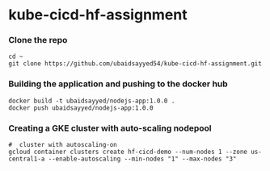 # kube-cicd-hf-assignment



### Clone the repo
```
cd ~
git clone https://github.com/ubaidsayyed54/kube-cicd-hf-assignment.git
```

### Building the application and pushing to the docker hub
```
docker build -t ubaidsayyed/nodejs-app:1.0.0 .
docker push ubaidsayyed/nodejs-app:1.0.0
```

### Creating a GKE cluster with auto-scaling nodepool
```
#  cluster with autoscaling-on 
gcloud container clusters create hf-cicd-demo --num-nodes 1 --zone us-central1-a --enable-autoscaling --min-nodes "1" --max-nodes "3"


```

#  


